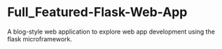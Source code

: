 # Full_Featured-Flask-Web-App
A blog-style web application to explore web app development using the flask microframework.
